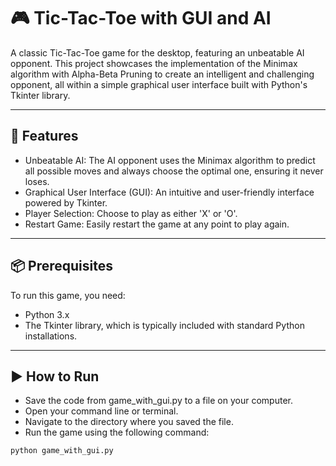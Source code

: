 # 🎮 Tic-Tac-Toe with GUI and AI  

A classic Tic-Tac-Toe game for the desktop, featuring an unbeatable AI opponent. This project showcases the implementation of the Minimax algorithm with Alpha-Beta Pruning to create an intelligent and challenging opponent, all within a simple graphical user interface built with Python's Tkinter library.  

---

## 🚀 Features  
- Unbeatable AI: The AI opponent uses the Minimax algorithm to predict all possible moves and always choose the optimal one, ensuring it never loses.  
- Graphical User Interface (GUI): An intuitive and user-friendly interface powered by Tkinter.  
- Player Selection: Choose to play as either 'X' or 'O'.  
- Restart Game: Easily restart the game at any point to play again.  

---

## 📦 Prerequisites  
To run this game, you need:  
- Python 3.x  
- The Tkinter library, which is typically included with standard Python installations.  

---

## ▶️ How to Run  
- Save the code from game_with_gui.py to a file on your computer.  
- Open your command line or terminal.  
- Navigate to the directory where you saved the file.  
- Run the game using the following command:  

```bash
python game_with_gui.py

